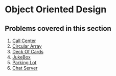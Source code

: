 # Object Oriented Design

## Problems covered in this section
1. <a href="https://github.com/mayankamencherla/cracking-the-coding-interview-solutions/blob/master/object-oriented-design/call-center.cpp" target="_blank">Call Center</a>
2. <a href="https://github.com/mayankamencherla/cracking-the-coding-interview-solutions/blob/master/object-oriented-design/circular-array.cpp" target="_blank">Circular Array</a>
3. <a href="https://github.com/mayankamencherla/cracking-the-coding-interview-solutions/blob/master/object-oriented-design/deck-of-cards.cpp" target="_blank">Deck Of Cards</a>
4. <a href="https://github.com/mayankamencherla/cracking-the-coding-interview-solutions/blob/master/object-oriented-design/jukebox.cpp" target="_blank">JukeBox</a>
5. <a href="https://github.com/mayankamencherla/cracking-the-coding-interview-solutions/blob/master/object-oriented-design/parking-lot.cpp" target="_blank">Parking Lot</a>
6. <a href="https://github.com/mayankamencherla/cracking-the-coding-interview-solutions/blob/master/object-oriented-design/chat-server.cpp" target="_blank">Chat Server</a>
